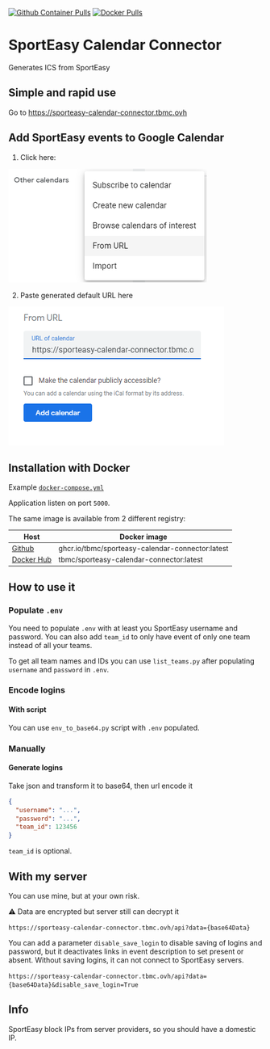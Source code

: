 [![Github Container Pulls](https://img.shields.io/badge/Github%20Container%20Pulls-1.08K-blue
)](https://github.com/tbmc/sporteasy-calendar-connector/pkgs/container/sporteasy-calendar-connector)
[![Docker Pulls](https://img.shields.io/docker/pulls/tbmc/sporteasy-calendar-connector)](https://hub.docker.com/r/tbmc/sporteasy-calendar-connector)

# SportEasy Calendar Connector

Generates ICS from SportEasy

## Simple and rapid use

Go to https://sporteasy-calendar-connector.tbmc.ovh

## Add SportEasy events to Google Calendar

1. Click here:

![FromUrl](./docs/fromUrl.png)

2. Paste generated default URL here

![FromUrlPasteHere](./docs/fromUrlPasteUrl.png)

## Installation with Docker

Example [`docker-compose.yml`](./docker-compose.yml)

Application listen on port `5000`.

The same image is available from 2 different registry:

| Host                                                                                                           | Docker image                                     |
|----------------------------------------------------------------------------------------------------------------|--------------------------------------------------|
| [ Github ]( https://github.com/tbmc/sporteasy-calendar-connector/pkgs/container/sporteasy-calendar-connector ) | ghcr.io/tbmc/sporteasy-calendar-connector:latest |
| [ Docker Hub ]( https://hub.docker.com/r/tbmc/sporteasy-calendar-connector )                                   | tbmc/sporteasy-calendar-connector:latest         |

## How to use it

### Populate ``.env``

You need to populate ``.env`` with at least you SportEasy username and password.
You can also add ``team_id`` to only have event of only one team instead of all your teams.

To get all team names and IDs you can use ``list_teams.py`` after populating `username` and `password` in `.env`.

### Encode logins

#### With script

You can use ``env_to_base64.py`` script with `.env` populated.

### Manually

#### Generate logins

Take json and transform it to base64, then url encode it

```json
{
  "username": "...",
  "password": "...",
  "team_id": 123456
}
```

``team_id`` is optional.

## With my server

You can use mine, but at your own risk.

:warning: Data are encrypted but server still can decrypt it

``
https://sporteasy-calendar-connector.tbmc.ovh/api?data={base64Data}
``

You can add a parameter `disable_save_login` to disable saving of logins and password, but it deactivates links in event description to set present or absent. Without saving logins, it can not connect to SportEasy servers.

``
https://sporteasy-calendar-connector.tbmc.ovh/api?data={base64Data}&disable_save_login=True
``

## Info

SportEasy block IPs from server providers, so you should have a domestic IP.
